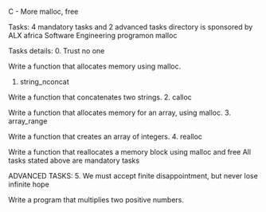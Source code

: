 C - More malloc, free

Tasks:
4 mandatory tasks and 2 advanced tasks directory is sponsored by ALX africa Software Engineering programon malloc

Tasks details:
0. Trust no one
		
Write a function that allocates memory using malloc.
1. string_nconcat
		
Write a function that concatenates two strings.
2. calloc
		
Write a function that allocates memory for an array, using malloc.
3. array_range
		
Write a function that creates an array of integers.
4. realloc
		
Write a function that reallocates a memory block using malloc and free
All tasks stated above are mandatory tasks 

ADVANCED TASKS:
5. We must accept finite disappointment, but never lose infinite hope
		
Write a program that multiplies two positive numbers.

